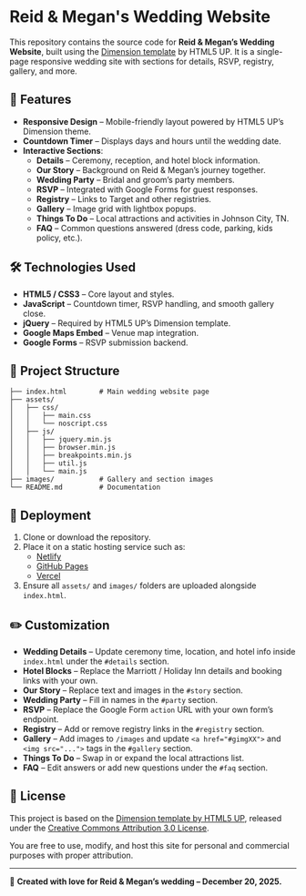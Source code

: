 # Reid & Megan's Wedding Website

This repository contains the source code for **Reid & Megan’s Wedding Website**, built using the [Dimension template](https://html5up.net/dimension) by HTML5 UP. It is a single-page responsive wedding site with sections for details, RSVP, registry, gallery, and more.

## 📖 Features

- **Responsive Design** – Mobile-friendly layout powered by HTML5 UP’s Dimension theme.
- **Countdown Timer** – Displays days and hours until the wedding date.
- **Interactive Sections**:
  - **Details** – Ceremony, reception, and hotel block information.
  - **Our Story** – Background on Reid & Megan’s journey together.
  - **Wedding Party** – Bridal and groom’s party members.
  - **RSVP** – Integrated with Google Forms for guest responses.
  - **Registry** – Links to Target and other registries.
  - **Gallery** – Image grid with lightbox popups.
  - **Things To Do** – Local attractions and activities in Johnson City, TN.
  - **FAQ** – Common questions answered (dress code, parking, kids policy, etc.).

## 🛠️ Technologies Used

- **HTML5 / CSS3** – Core layout and styles.
- **JavaScript** – Countdown timer, RSVP handling, and smooth gallery close.
- **jQuery** – Required by HTML5 UP’s Dimension template.
- **Google Maps Embed** – Venue map integration.
- **Google Forms** – RSVP submission backend.

## 📂 Project Structure

```
├── index.html        # Main wedding website page
├── assets/
│   ├── css/
│   │   ├── main.css
│   │   └── noscript.css
│   ├── js/
│   │   ├── jquery.min.js
│   │   ├── browser.min.js
│   │   ├── breakpoints.min.js
│   │   ├── util.js
│   │   └── main.js
├── images/           # Gallery and section images
└── README.md         # Documentation
```

## 🚀 Deployment

1. Clone or download the repository.
2. Place it on a static hosting service such as:
   - [Netlify](https://www.netlify.com/)
   - [GitHub Pages](https://pages.github.com/)
   - [Vercel](https://vercel.com/)
3. Ensure all `assets/` and `images/` folders are uploaded alongside `index.html`.

## ✏️ Customization

- **Wedding Details** – Update ceremony time, location, and hotel info inside `index.html` under the `#details` section.
- **Hotel Blocks** – Replace the Marriott / Holiday Inn details and booking links with your own.
- **Our Story** – Replace text and images in the `#story` section.
- **Wedding Party** – Fill in names in the `#party` section.
- **RSVP** – Replace the Google Form `action` URL with your own form’s endpoint.
- **Registry** – Add or remove registry links in the `#registry` section.
- **Gallery** – Add images to `/images` and update `<a href="#gimgXX">` and `<img src="...">` tags in the `#gallery` section.
- **Things To Do** – Swap in or expand the local attractions list.
- **FAQ** – Edit answers or add new questions under the `#faq` section.

## 📝 License

This project is based on the [Dimension template by HTML5 UP](https://html5up.net/dimension), released under the [Creative Commons Attribution 3.0 License](https://html5up.net/license).

You are free to use, modify, and host this site for personal and commercial purposes with proper attribution.

---

💍 **Created with love for Reid & Megan’s wedding – December 20, 2025.**
